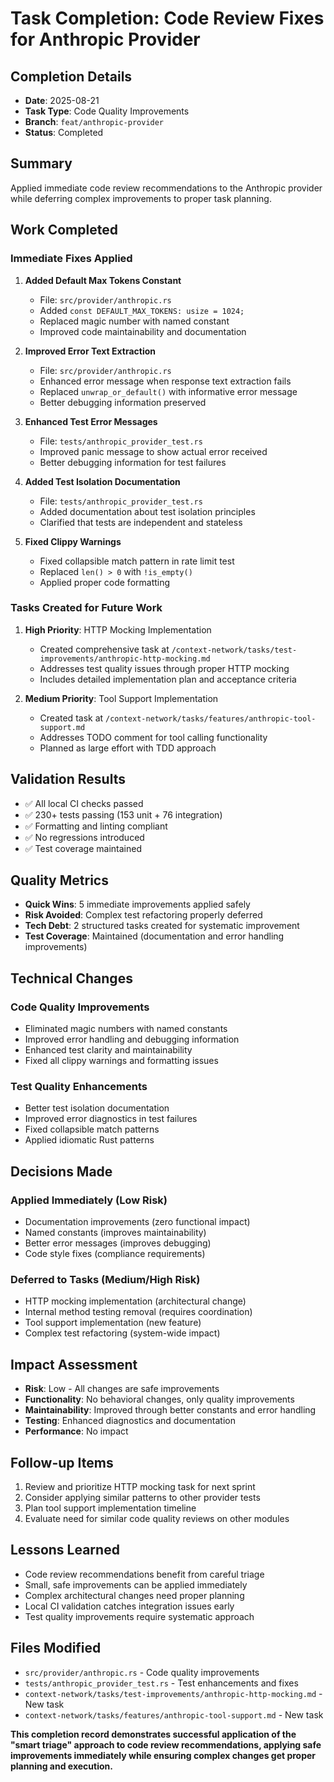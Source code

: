 # Task Completion: Code Review Fixes for Anthropic Provider

## Completion Details
- **Date**: 2025-08-21
- **Task Type**: Code Quality Improvements
- **Branch**: `feat/anthropic-provider`
- **Status**: Completed

## Summary
Applied immediate code review recommendations to the Anthropic provider while deferring complex improvements to proper task planning.

## Work Completed

### Immediate Fixes Applied
1. **Added Default Max Tokens Constant**
   - File: `src/provider/anthropic.rs`
   - Added `const DEFAULT_MAX_TOKENS: usize = 1024;`
   - Replaced magic number with named constant
   - Improved code maintainability and documentation

2. **Improved Error Text Extraction**
   - File: `src/provider/anthropic.rs`
   - Enhanced error message when response text extraction fails
   - Replaced `unwrap_or_default()` with informative error message
   - Better debugging information preserved

3. **Enhanced Test Error Messages**
   - File: `tests/anthropic_provider_test.rs`
   - Improved panic message to show actual error received
   - Better debugging information for test failures

4. **Added Test Isolation Documentation**
   - File: `tests/anthropic_provider_test.rs`
   - Added documentation about test isolation principles
   - Clarified that tests are independent and stateless

5. **Fixed Clippy Warnings**
   - Fixed collapsible match pattern in rate limit test
   - Replaced `len() > 0` with `!is_empty()`
   - Applied proper code formatting

### Tasks Created for Future Work

1. **High Priority**: HTTP Mocking Implementation
   - Created comprehensive task at `/context-network/tasks/test-improvements/anthropic-http-mocking.md`
   - Addresses test quality issues through proper HTTP mocking
   - Includes detailed implementation plan and acceptance criteria

2. **Medium Priority**: Tool Support Implementation
   - Created task at `/context-network/tasks/features/anthropic-tool-support.md`
   - Addresses TODO comment for tool calling functionality
   - Planned as large effort with TDD approach

## Validation Results
- ✅ All local CI checks passed
- ✅ 230+ tests passing (153 unit + 76 integration)
- ✅ Formatting and linting compliant
- ✅ No regressions introduced
- ✅ Test coverage maintained

## Quality Metrics
- **Quick Wins**: 5 immediate improvements applied safely
- **Risk Avoided**: Complex test refactoring properly deferred
- **Tech Debt**: 2 structured tasks created for systematic improvement
- **Test Coverage**: Maintained (documentation and error handling improvements)

## Technical Changes

### Code Quality Improvements
- Eliminated magic numbers with named constants
- Improved error handling and debugging information
- Enhanced test clarity and maintainability
- Fixed all clippy warnings and formatting issues

### Test Quality Enhancements
- Better test isolation documentation
- Improved error diagnostics in test failures
- Fixed collapsible match patterns
- Applied idiomatic Rust patterns

## Decisions Made

### Applied Immediately (Low Risk)
- Documentation improvements (zero functional impact)
- Named constants (improves maintainability)
- Better error messages (improves debugging)
- Code style fixes (compliance requirements)

### Deferred to Tasks (Medium/High Risk)
- HTTP mocking implementation (architectural change)
- Internal method testing removal (requires coordination)
- Tool support implementation (new feature)
- Complex test refactoring (system-wide impact)

## Impact Assessment
- **Risk**: Low - All changes are safe improvements
- **Functionality**: No behavioral changes, only quality improvements
- **Maintainability**: Improved through better constants and error handling
- **Testing**: Enhanced diagnostics and documentation
- **Performance**: No impact

## Follow-up Items
1. Review and prioritize HTTP mocking task for next sprint
2. Consider applying similar patterns to other provider tests
3. Plan tool support implementation timeline
4. Evaluate need for similar code quality reviews on other modules

## Lessons Learned
- Code review recommendations benefit from careful triage
- Small, safe improvements can be applied immediately
- Complex architectural changes need proper planning
- Local CI validation catches integration issues early
- Test quality improvements require systematic approach

## Files Modified
- `src/provider/anthropic.rs` - Code quality improvements
- `tests/anthropic_provider_test.rs` - Test enhancements and fixes
- `context-network/tasks/test-improvements/anthropic-http-mocking.md` - New task
- `context-network/tasks/features/anthropic-tool-support.md` - New task

**This completion record demonstrates successful application of the "smart triage" approach to code review recommendations, applying safe improvements immediately while ensuring complex changes get proper planning and execution.**